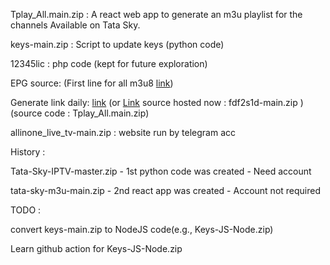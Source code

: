 Tplay_All.main.zip : A react web app to generate an m3u playlist for the channels Available on Tata Sky.

keys-main.zip :  Script to update keys (python code)

12345lic : php code (kept for future exploration)

EPG source:  (First line for all m3u8 [link](https://github.com/mitthu786/tvepg))

Generate link daily: [link](https://github.com/allinonereborn/3f2d6m) (or [Link](https://github.com/allinonereborn/fdf2s1d) source hosted now : fdf2s1d-main.zip
) (source code : Tplay_All.main.zip)

allinone_live_tv-main.zip : website run by telegram acc

History : 

Tata-Sky-IPTV-master.zip - 1st python code was created - Need account 

tata-sky-m3u-main.zip - 2nd react app was created - Account not required

TODO :

convert keys-main.zip to NodeJS code(e.g., Keys-JS-Node.zip)

Learn github action for Keys-JS-Node.zip
